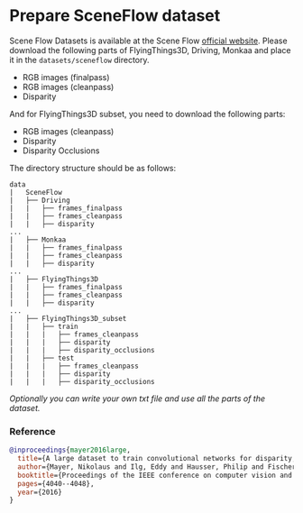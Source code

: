 # Prepare SceneFlow dataset

Scene Flow Datasets is available at the Scene Flow [official website](https://lmb.informatik.uni-freiburg.de/resources/datasets/SceneFlowDatasets.en.html).
Please download the following parts of FlyingThings3D, Driving, Monkaa and place it in the `datasets/sceneflow` directory.
- RGB images (finalpass)
- RGB images (cleanpass)
- Disparity

And for FlyingThings3D subset, you need to download the following parts:
- RGB images (cleanpass)
- Disparity
- Disparity Occlusions

The directory structure should be as follows:
```text
data
|   SceneFlow
|   ├── Driving
|   |   ├── frames_finalpass
|   |   ├── frames_cleanpass
|   |   ├── disparity
...
|   ├── Monkaa
|   |   ├── frames_finalpass
|   |   ├── frames_cleanpass
|   |   ├── disparity
...
|   ├── FlyingThings3D
|   |   ├── frames_finalpass
|   |   ├── frames_cleanpass
|   |   ├── disparity
...
|   ├── FlyingThings3D_subset
|   |   ├── train
|   |   |   ├── frames_cleanpass
|   |   |   ├── disparity
|   |   |   ├── disparity_occlusions
|   |   ├── test
|   |   |   ├── frames_cleanpass
|   |   |   ├── disparity
|   |   |   ├── disparity_occlusions
```


_Optionally you can write your own txt file and use all the parts of the dataset._ 

### Reference 

```bibtex
@inproceedings{mayer2016large,
  title={A large dataset to train convolutional networks for disparity, optical flow, and scene flow estimation},
  author={Mayer, Nikolaus and Ilg, Eddy and Hausser, Philip and Fischer, Philipp and Cremers, Daniel and Dosovitskiy, Alexey and Brox, Thomas},
  booktitle={Proceedings of the IEEE conference on computer vision and pattern recognition},
  pages={4040--4048},
  year={2016}
}
```